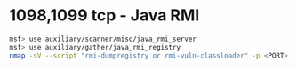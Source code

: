 # 1098,1099 tcp - Java RMI



```bash
msf> use auxiliary/scanner/misc/java_rmi_server
msf> use auxiliary/gather/java_rmi_registry
nmap -sV --script "rmi-dumpregistry or rmi-vuln-classloader" -p <PORT> <IP>
```

